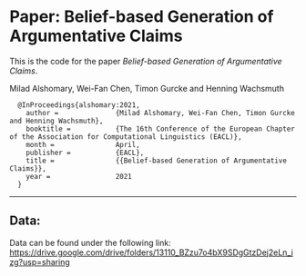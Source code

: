 # Paper: Belief-based Generation of Argumentative Claims

This is the code for the paper *Belief-based Generation of Argumentative Claims*.

Milad Alshomary, Wei-Fan Chen, Timon Gurcke and Henning Wachsmuth


      @InProceedings{alshomary:2021,
        author =              {Milad Alshomary, Wei-Fan Chen, Timon Gurcke and Henning Wachsmuth},
        booktitle =           {The 16th Conference of the European Chapter of the Association for Computational Linguistics (EACL)},
        month =               April,
        publisher =           {EACL},
        title =               {{Belief-based Generation of Argumentative Claims}},
        year =                2021
      }

-----------------------------------------------

## Data:

Data can be found under the following link: https://drive.google.com/drive/folders/13110_BZzu7o4bX9SDgGtzDej2eLn_izg?usp=sharing
